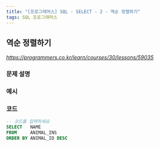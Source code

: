 ```yaml
---
title: "[프로그래머스] SQL - SELECT - 2 - 역순 정렬하기"
tags: SQL 프로그래머스
---
```


## 역순 정렬하기

*<https://programmers.co.kr/learn/courses/30/lessons/59035>*

### 문제 설명

### 예시

### 코드

``` sql
-- 코드를 입력하세요
SELECT   NAME
FROM     ANIMAL_INS
ORDER BY ANIMAL_ID DESC
```
